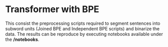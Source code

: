# Transformer with BPE

This consist the preprocessing scripts required to segment sentences into subword units (Joined BPE and Independent BPE scripts) and binarize the data. The results can be reproduce by executing notebooks available under the **/notebooks**.
